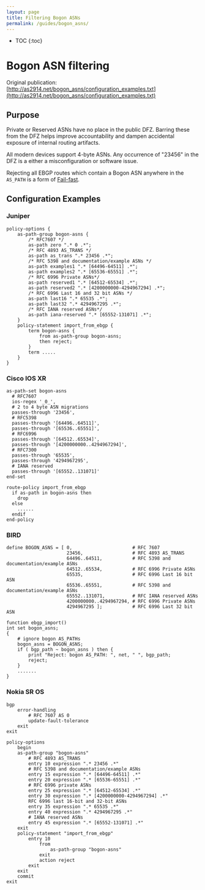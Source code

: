 ```yaml
---
layout: page
title: Filtering Bogon ASNs
permalink: /guides/bogon_asns/
---
```


* TOC
{:toc}

# Bogon ASN filtering

Original publication: [http://as2914.net/bogon_asns/configuration_examples.txt](http://as2914.net/bogon_asns/configuration_examples.txt)

## Purpose

Private or Reserved ASNs have no place in the public DFZ. Barring these from
the DFZ helps improve accountability and dampen accidental exposure of internal
routing artifacts.

All modern devices support 4-byte ASNs. Any occurrence of "23456" in the DFZ is
a either a misconfiguration or software issue.

Rejecting all EBGP routes which contain a Bogon ASN anywhere in the `AS_PATH` is
a form of [Fail-fast](https://en.wikipedia.org/wiki/Fail-fast).

## Configuration Examples

### Juniper

```
policy-options {
    as-path-group bogon-asns {
        /* RFC7607 */
        as-path zero ".* 0 .*";
        /* RFC 4893 AS_TRANS */
        as-path as_trans ".* 23456 .*";
        /* RFC 5398 and documentation/example ASNs */
        as-path examples1 ".* [64496-64511] .*";
        as-path examples2 ".* [65536-65551] .*";
        /* RFC 6996 Private ASNs*/
        as-path reserved1 ".* [64512-65534] .*";
        as-path reserved2 ".* [4200000000-4294967294] .*";
        /* RFC 6996 Last 16 and 32 bit ASNs */
        as-path last16 ".* 65535 .*";
        as-path last32 ".* 4294967295 .*";
        /* RFC IANA reserved ASNs*/
        as-path iana-reserved ".* [65552-131071] .*";
    }
    policy-statement import_from_ebgp {
        term bogon-asns {
            from as-path-group bogon-asns;
            then reject;
        }
        term .....
    }
}
```

### Cisco IOS XR

```
as-path-set bogon-asns
  # RFC7607
  ios-regex '_0_',
  # 2 to 4 byte ASN migrations
  passes-through '23456',
  # RFC5398
  passes-through '[64496..64511]',
  passes-through '[65536..65551]',
  # RFC6996
  passes-through '[64512..65534]',
  passes-through '[4200000000..4294967294]',
  # RFC7300
  passes-through '65535',
  passes-through '4294967295',
  # IANA reserved
  passes-through '[65552..131071]'
end-set

route-policy import_from_ebgp
  if as-path in bogon-asns then
    drop
  else
    ......
  endif
end-policy
```

### BIRD

```
define BOGON_ASNS = [ 0,                      # RFC 7607
                      23456,                  # RFC 4893 AS_TRANS
                      64496..64511,           # RFC 5398 and documentation/example ASNs
                      64512..65534,           # RFC 6996 Private ASNs
                      65535,                  # RFC 6996 Last 16 bit ASN
                      65536..65551,           # RFC 5398 and documentation/example ASNs
                      65552..131071,          # RFC IANA reserved ASNs
                      4200000000..4294967294, # RFC 6996 Private ASNs
                      4294967295 ];           # RFC 6996 Last 32 bit ASN

function ebgp_import()
int set bogon_asns;
{
    # ignore bogon AS_PATHs
    bogon_asns = BOGON_ASNS;
    if ( bgp_path ~ bogon_asns ) then {
        print "Reject: bogon AS_PATH: ", net, " ", bgp_path;
        reject;
    }
    .......
}
```

### Nokia SR OS

```
bgp
    error-handling
        # RFC 7607 AS 0
        update-fault-tolerance
    exit
exit

policy-options
    begin
    as-path-group "bogon-asns"
        # RFC 4893 AS_TRANS
        entry 10 expression ".* 23456 .*"
        # RFC 5398 and documentation/example ASNs
        entry 15 expression ".* [64496-64511] .*"
        entry 20 expression ".* [65536-65551] .*"
        # RFC 6996 private ASNs
        entry 25 expression ".* [64512-65534] .*"
        entry 30 expression ".* [4200000000-4294967294] .*"
        RFC 6996 last 16-bit and 32-bit ASNs
        entry 35 expression ".* 65535 .*"
        entry 40 expression ".* 4294967295 .*"
        # IANA reserved ASNs
        entry 45 expression ".* [65552-131071] .*"
    exit
    policy-statement "import_from_ebgp"
        entry 10
            from
                as-path-group "bogon-asns"
            exit
            action reject
        exit
    exit
    commit
exit
```
